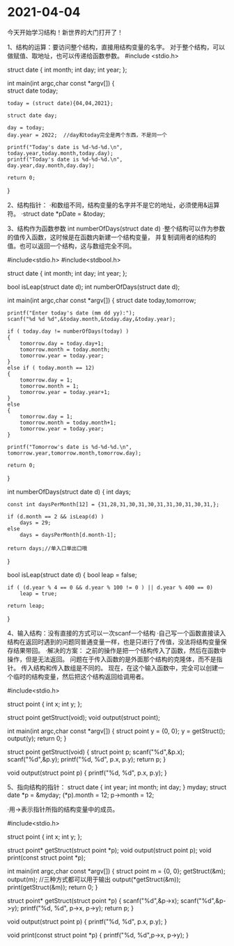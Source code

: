 # 2021-04-04
今天开始学习结构！新世界的大门打开了！

1、结构的运算：要访问整个结构，直接用结构变量的名字。
对于整个结构，可以做赋值、取地址，也可以传递给函数参数。
#include <stdio.h>

struct date {
	int month;
	int day;
	int year;
};

int main(int argc,char const *argv[])
{         
	struct date today;
	
	today = (struct date){04,04,2021};
	
	struct date day;
	
	day = today;
	day.year = 2022;  //day和today完全是两个东西，不是同一个
	
	printf("Today's date is %d-%d-%d.\n",
	today.year,today.month,today.day);
	printf("Today's date is %d-%d-%d.\n",
	day.year,day.month,day.day);  
    
	return 0;
}  

2、结构指针：
·和数组不同，结构变量的名字并不是它的地址，必须使用&运算符。
·struct date *pDate = &today;

3、结构作为函数参数
int numberOfDays(struct date d)
·整个结构可以作为参数的值传入函数，这时候是在函数内新建一个结构变量，
并复制调用者的结构的值。也可以返回一个结构，这与数组完全不同。

#include<stdio.h>
#include<stdbool.h>

struct date {
	int month;
	int day;
	int year;
};

bool isLeap(struct date d);
int numberOfDays(struct date d);
	
int main(int argc,char const *argv[])
{
	struct date today,tomorrow;

	printf("Enter today's date (mm dd yy):");
	scanf("%d %d %d",&today.month,&today.day,&today.year);
	
	if ( today.day != numberOfDays(today) ) 
	{
		tomorrow.day = today.day+1;
		tomorrow.month = today.month;
		tomorrow.year = today.year;
	} 
	else if ( today.month == 12)
	{
		tomorrow.day = 1;
		tomorrow.month = 1;
		tomorrow.year = today.year+1;
	} 
	else 
	{
		tomorrow.day = 1;
		tomorrow.month = today.month+1;
		tomorrow.year = today.year;
	}
	
	printf("Tomorrow's date is %d-%d-%d.\n",
	tomorrow.year,tomorrow.month,tomorrow.day);
	
	return 0;
}

int numberOfDays(struct date d)
{
	int days;
	
	const int daysPerMonth[12] = {31,28,31,30,31,30,31,31,30,31,30,31,};
	
	if (d.month == 2 && isLeap(d) )
		days = 29;
	else
		days = daysPerMonth[d.month-1];
	
	return days;//单入口单出口哦
}

bool isLeap(struct date d)
{
	bool leap = false;
	
	if ( (d.year % 4 == 0 && d.year % 100 != 0 ) || d.year % 400 == 0)
		leap = true;
	
	return leap;
}

4、输入结构：没有直接的方式可以一次scanf一个结构
·自己写一个函数直接读入结构在返回时遇到的问题同普通变量一样，也是只进行了传值，没法将结构变量保存结果带回。
·解决的方案：
之前的操作是把一个结构传入了函数，然后在函数中操作，但是无法返回。
问题在于传入函数的是外面那个结构的克隆体，而不是指针。
传入结构和传入数组是不同的。
现在，在这个输入函数中，完全可以创建一个临时的结构变量，然后把这个结构返回给调用者。

#include<stdio.h>

struct point {
	int x;
	int y;
};
	
struct point getStruct(void);
void output(struct point);

int main(int argc,char const *argv[])
{
	struct point y = {0, 0};
	y = getStruct();
	output(y);
	return 0;
}

struct point getStruct(void)
{
	struct point p;
	scanf("%d",&p.x);
	scanf("%d",&p.y);
	printf("%d, %d", p.x, p.y);
	return p;
}

void output(struct point p)
{
	printf("%d, %d", p.x, p.y);
}

5、指向结构的指针：
struct date {
	int year;
	int month;
	int day;
} myday;
struct date *p = &myday;
(*p).month = 12;
p->month = 12;

·用->表示指针所指的结构变量中的成员。

#include<stdio.h>

struct point {
	int x;
	int y;
};
	
struct point* getStruct(struct point *p);
void output(struct point p);
void print(const struct point *p);

int main(int argc,char const *argv[])
{
	struct point m = {0, 0};
	getStruct(&m);
	output(m);    //三种方式都可以用于输出
	output(*getStruct(&m));
	print(getStruct(&m));
	return 0;
}

struct point* getStruct(struct point *p)
{
	scanf("%d",&p->x);
	scanf("%d",&p->y);
	printf("%d, %d", p->x, p->y);
	return p;
}

void output(struct point p)
{
	printf("%d, %d", p.x, p.y);
}

void print(const struct point *p)
{
	printf("%d, %d",p->x, p->y);
}
